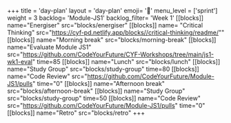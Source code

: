 +++
title = 'day-plan'
layout = 'day-plan'
emoji= '📝'
menu_level = ['sprint']
weight = 3
backlog= 'Module-JS1'
backlog_filter= 'Week 1'
[[blocks]]
name="Energiser"
src="blocks/energiser"
[[blocks]]
name= "Critical Thinking"
src="https://cyf-pd.netlify.app/blocks//critical-thinking/readme/""
[[blocks]]
name="Morning break"
src="blocks/morning-break"
[[blocks]]
name="Evaluate Module JS1"
src="https://github.com/CodeYourFuture/CYF-Workshops/tree/main/js1-wk1-eval"
time=85
[[blocks]]
name="Lunch"
src="blocks/lunch"
[[blocks]]
name="Study Group"
src="blocks/study-group"
time=80
[[blocks]]
name="Code Review"
src="https://github.com/CodeYourFuture/Module-JS1/pulls"
time="0"
[[blocks]]
name="Afternoon break"
src="blocks/afternoon-break"
[[blocks]]
name="Study Group"
src="blocks/study-group"
time=50
[[blocks]]
name="Code Review"
src="https://github.com/CodeYourFuture/Module-JS1/pulls"
time="0"
[[blocks]]
name="Retro"
src="blocks/retro"
+++
